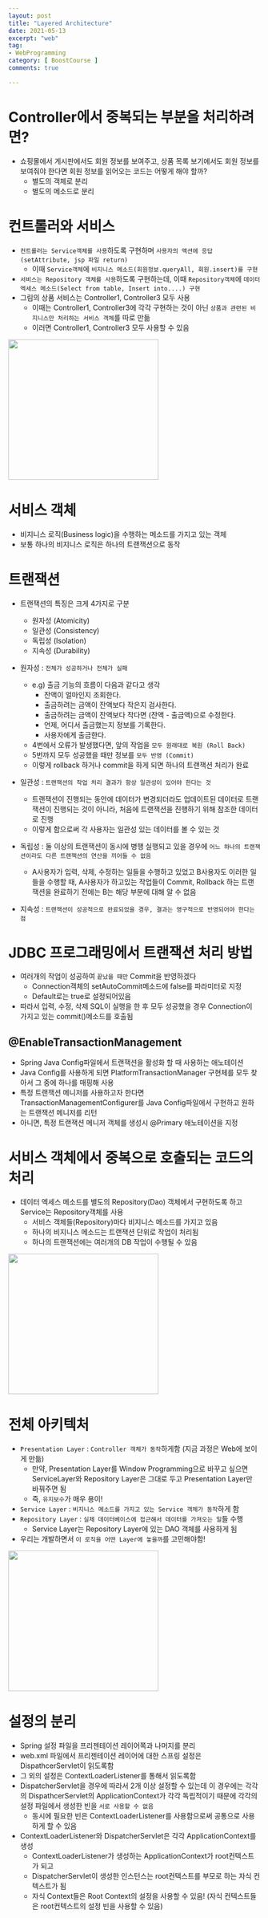```yaml
---
layout: post
title: "Layered Architecture"
date: 2021-05-13
excerpt: "web"
tag:
- WebProgramming
category: [ BoostCourse ]
comments: true

---
```


# Controller에서 중복되는 부분을 처리하려면?
- 쇼핑몰에서 게시판에서도 회원 정보를 보여주고, 상품 목록 보기에서도 회원 정보를 보여줘야 한다면 회원 정보를 읽어오는 코드는 어떻게 해야 할까?
    - 별도의 객체로 분리
    - 별도의 메소드로 분리

# 컨트롤러와 서비스
- `컨트롤러는 Service객체를 사용`하도록 구현하며 `사용자의 액션에 응답(setAttribute, jsp 파일 return)`
    - 이때 `Service객체`에 `비지니스 메소드(회원정보.queryAll, 회원.insert)를 구현`
- `서비스는 Repository 객체를 사용`하도록 구현하는데, 이때 `Repository객체`에 `데이터 엑세스 메소드(Select from table, Insert into....) 구현`
- 그림의 상품 서비스는 Controller1, Controller3 모두 사용
    - 이때는 Controller1, Controller3에 각각 구현하는 것이 아닌 `상품과 관련된 비지니스만 처리하는 서비스 객체`를 따로 만듦
    - 이러면 Controller1, Controller3 모두 사용할 수 있음

<img src = "https://traveloving2030.github.io/jiwon/assets/img/post/부스트코스/48.png" height="280" width="300" />


# 서비스 객체
- 비지니스 로직(Business logic)을 수행하는 메소드를 가지고 있는 객체
- 보통 하나의 비지니스 로직은 하나의 트랜잭션으로 동작


# 트랜잭션
- 트랜잭션의 특징은 크게 4가지로 구분
    - 원자성 (Atomicity)
    - 일관성 (Consistency)
    - 독립성 (Isolation)
    - 지속성 (Durability)

- 원자성 : `전체가 성공하거나 전체가 실패`
    - e.g) 출금 기능의 흐름이 다음과 같다고 생각
        - 잔액이 얼마인지 조회한다.
        - 출금하려는 금액이 잔액보다 작은지 검사한다.
        - 출금하려는 금액이 잔액보다 작다면 (잔액 - 출금액)으로 수정한다.
        - 언제, 어디서 출금했는지 정보를 기록한다.
        - 사용자에게 출금한다.
    - 4번에서 오류가 발생했다면, 앞의 작업을 `모두 원래대로 복원 (Roll Back)`
    - 5번까지 모두 성공했을 때만 정보를 `모두 반영 (Commit)`
    - 이렇게 rollback 하거나 commit을 하게 되면 하나의 트랜잭션 처리가 완료

- 일관성 : `트랜잭션의 작업 처리 결과가 항상 일관성이 있어야 한다는 것`
    - 트랜잭션이 진행되는 동안에 데이터가 변경되더라도 업데이트된 데이터로 트랜잭션이 진행되는 것이 아니라, 처음에 트랜잭션을 진행하기 위해 참조한 데이터로 진행
    - 이렇게 함으로써 각 사용자는 일관성 있는 데이터를 볼 수 있는 것

- 독립성 :  둘 이상의 트랜잭션이 동시에 병행 실행되고 있을 경우에 `어느 하나의 트랜잭션이라도 다른 트랜잭션의 연산을 끼어들 수 없음`
    - A사용자가 입력, 삭제, 수정하는 일들을 수행하고 있었고 B사용자도 이러한 일들을 수행할 때, A사용자가 하고있는 작업들이 Commit, Rollback 하는 트랜잭션을 완료하기 전에는 B는 해당 부분에 대해 알 수 없음

- 지속성 :  `트랜잭션이 성공적으로 완료되었을 경우, 결과는 영구적으로 반영되어야 한다는 점`


# JDBC 프로그래밍에서 트랜잭션 처리 방법
- 여러개의 작업이 성공하여 `끝났을 때만` Commit을 반영하겠다
    - Connection객체의 setAutoCommit메소드에 false를 파라미터로 지정
    - Default로는 true로 설정되어있음
- 따라서 입력, 수정, 삭제 SQL이 실행을 한 후 모두 성공했을 경우 Connection이 가지고 있는 commit()메소드를 호출됨

## @EnableTransactionManagement
- Spring Java Config파일에서 트랜잭션을 활성화 할 때 사용하는 애노테이션
- Java Config를 사용하게 되면 PlatformTransactionManager 구현체를 모두 찾아서 그 중에 하나를 매핑해 사용
- 특정 트랜잭션 메니저를 사용하고자 한다면 TransactionManagementConfigurer를 Java Config파일에서 구현하고 원하는 트랜잭션 메니저를 리턴
- 아니면, 특정 트랜잭션 메니저 객체를 생성시 @Primary 애노테이션을 지정


# 서비스 객체에서 중복으로 호출되는 코드의 처리
- 데이터 엑세스 메소드를 별도의 Repository(Dao) 객체에서 구현하도록 하고 Service는 Repository객체를 사용
    - 서비스 객체들(Repository)마다 비지니스 메소드를 가지고 있음
    - 하나의 비지니스 메소드는 트랜잭션 단위로 작업이 처리됨
    - 하나의 트랜잭션에는 여러개의 DB 작업이 수행될 수 있음

<img src = "https://traveloving2030.github.io/jiwon/assets/img/post/부스트코스/49.PNG" height="280" width="300" />


# 전체 아키텍처
- `Presentation Layer` : `Controller 객체가 동작`하게함 (지금 과정은 Web에 보이게 만듦)
    - 만약, Presentation Layer를 Window Programming으로 바꾸고 싶으면 ServiceLayer와 Repository Layer은 그대로 두고 Presentation Layer만 바꿔주면 됨
    - 즉, `유지보수`가 매우 용이!
- `Service Layer` : `비지니스 메소드를 가지고 있는 Service 객체가 동작`하게 함
- `Repository Layer` : `실제 데이터베이스에 접근해서 데이터를 가져오는 일`들 수행
    - Service Layer는 Repository Layer에 있는 DAO 객체를 사용하게 됨
- 우리는 개발하면서 `이 로직을 어떤 Layer에 놓을까`를 고민해야함!

<img src = "https://traveloving2030.github.io/jiwon/assets/img/post/부스트코스/50.png" height="280" width="300" />


# 설정의 분리
- Spring 설정 파일을 프리젠테이션 레이어쪽과 나머지를 분리
- web.xml 파일에서 프리젠테이션 레이어에 대한 스프링 설정은 DispathcerServlet이 읽도록함
- 그 외의 설정은 ContextLoaderListener를 통해서 읽도록함
- DispatcherServlet을 경우에 따라서 2개 이상 설정할 수 있는데 이 경우에는 각각의 DispathcerServlet의 ApplicationContext가 각각 독립적이기 때문에 각각의 설정 파일에서 생성한 빈을 `서로 사용할 수 없음`
    - 동시에 필요한 빈은 ContextLoaderListener를 사용함으로써 공통으로 사용하게 할 수 있음
- ContextLoaderListener와 DispatcherServlet은 각각 ApplicationContext를 생성
    - ContextLoaderListener가 생성하는 ApplicationContext가 root컨텍스트가 되고
    - DispatcherServlet이 생성한 인스턴스는 root컨텍스트를 부모로 하는 자식 컨텍스트가 됨
    - 자식 Context들은 Root Context의 설정을 사용할 수 있음! (자식 컨텍스트들은 root컨텍스트의 설정 빈을 사용할 수 있음)

